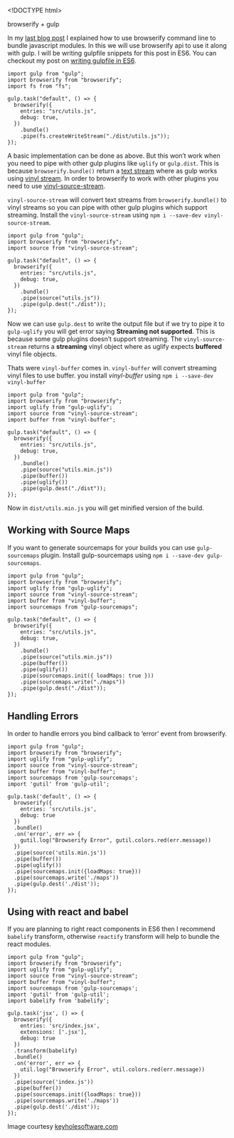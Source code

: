 &lt;!DOCTYPE html&gt;

browserify + gulp

In my [last blog post](/2016/01/browserify.html) I explained how to use browserify command line to bundle javascript modules. In this we will use browserify api to use it along with gulp. I will be writing gulpfile snippets for this post in ES6. You can checkout my post on [writing gulpfile in ES6](/2016/01/writing-gulpfile-in-es6.html).

    import gulp from "gulp";
    import browserify from "browserify";
    import fs from "fs";

    gulp.task("default", () => {
      browserify({
        entries: "src/utils.js",
        debug: true,
      })
        .bundle()
        .pipe(fs.createWriteStream("./dist/utils.js"));
    });

A basic implementation can be done as above. But this won’t work when you need to pipe with other gulp plugins like `uglify` or `gulp.dist`. This is because `browserify.bundle()` return a [text stream](https://github.com/substack/node-browserify#bbundlecb) where as gulp works using [vinyl stream](https://github.com/gulpjs/vinyl). In order to browserify to work with other plugins you need to use [vinyl-source-stream](https://github.com/hughsk/vinyl-source-stream).

`vinyl-source-stream` will convert text streams from `browserify.bundle()` to vinyl streams so you can pipe with other gulp plugins which support streaming. Install the `vinyl-source-stream` using `npm i --save-dev vinyl-source-stream`.

    import gulp from "gulp";
    import browserify from "browserify";
    import source from "vinyl-source-stream";

    gulp.task("default", () => {
      browserify({
        entries: "src/utils.js",
        debug: true,
      })
        .bundle()
        .pipe(source("utils.js"))
        .pipe(gulp.dest("./dist"));
    });

Now we can use `gulp.dest` to write the output file but if we try to pipe it to `gulp-uglify` you will get error saying **Streaming not supported**. This is because some gulp plugins doesn’t support streaming. The `vinyl-source-stream` returns a **streaming** vinyl object where as uglify expects **buffered** vinyl file objects.

Thats were `vinyl-buffer` comes in. `vinyl-buffer` will convert streaming vinyl files to use buffer. you install *vinyl-buffer* using `npm i --save-dev vinyl-buffer`

    import gulp from "gulp";
    import browserify from "browserify";
    import uglify from "gulp-uglify";
    import source from "vinyl-source-stream";
    import buffer from "vinyl-buffer";

    gulp.task("default", () => {
      browserify({
        entries: "src/utils.js",
        debug: true,
      })
        .bundle()
        .pipe(source("utils.min.js"))
        .pipe(buffer())
        .pipe(uglify())
        .pipe(gulp.dest("./dist"));
    });

Now in `dist/utils.min.js` you will get minified version of the build.

Working with Source Maps
------------------------

If you want to generate sourcemaps for your builds you can use `gulp-sourcemaps` plugin. Install gulp-sourcemaps using `npm i --save-dev gulp-sourcemaps`.

    import gulp from "gulp";
    import browserify from "browserify";
    import uglify from "gulp-uglify";
    import source from "vinyl-source-stream";
    import buffer from "vinyl-buffer";
    import sourcemaps from "gulp-sourcemaps";

    gulp.task("default", () => {
      browserify({
        entries: "src/utils.js",
        debug: true,
      })
        .bundle()
        .pipe(source("utils.min.js"))
        .pipe(buffer())
        .pipe(uglify())
        .pipe(sourcemaps.init({ loadMaps: true }))
        .pipe(sourcemaps.write("./maps"))
        .pipe(gulp.dest("./dist"));
    });

Handling Errors
---------------

In order to handle errors you bind callback to ‘error’ event from browserify.

    import gulp from "gulp";
    import browserify from "browserify";
    import uglify from "gulp-uglify";
    import source from "vinyl-source-stream";
    import buffer from "vinyl-buffer";
    import sourcemaps from 'gulp-sourcemaps';
    import 'gutil' from 'gulp-util';

    gulp.task('default', () => {
      browserify({
        entries: 'src/utils.js',
        debug: true
      })
      .bundle()
      .on('error', err => {
        gutil.log("Browserify Error", gutil.colors.red(err.message))
      })
      .pipe(source('utils.min.js'))
      .pipe(buffer())
      .pipe(uglify())
      .pipe(sourcemaps.init({loadMaps: true}))
      .pipe(sourcemaps.write('./maps'))
      .pipe(gulp.dest('./dist'));
    });

Using with react and babel
--------------------------

If you are planning to right react components in ES6 then I recommend `babelify` transform, otherwise `reactify` transform will help to bundle the react modules.

    import gulp from "gulp";
    import browserify from "browserify";
    import uglify from "gulp-uglify";
    import source from "vinyl-source-stream";
    import buffer from "vinyl-buffer";
    import sourcemaps from 'gulp-sourcemaps';
    import 'gutil' from 'gulp-util';
    import babelify from 'babelify';

    gulp.task('jsx', () => {
      browserify({
        entries: 'src/index.jsx',
        extensions: ['.jsx'],
        debug: true
      })
      .transform(babelify)
      .bundle()
      .on('error', err => {
        util.log("Browserify Error", util.colors.red(err.message))
      })
      .pipe(source('index.js'))
      .pipe(buffer())
      .pipe(sourcemaps.init({loadMaps: true}))
      .pipe(sourcemaps.write('./maps'))
      .pipe(gulp.dest('./dist'));
    });

Image courtesy [keyholesoftware.com](https://keyholesoftware.com)
